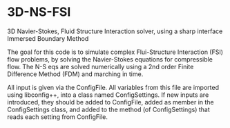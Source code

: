 # 3D-NS-FSI
3D Navier-Stokes, Fluid Structure Interaction solver, using a sharp interface Immersed Boundary Method

The goal for this code is to simulate complex Flui-Structure Interaction (FSI) flow problems, by solving the Navier-Stokes equations for compressible flow.
The N-S eqs are solved numerically using a 2nd order Finite Difference Method (FDM) and marching in time. 

All input is given via the ConfigFile. All variables from this file are imported using libconfig++, into a class named ConfigSettings. 
If new inputs are introduced, they should be added to ConfigFile, added as member in the ConfigSettings class, and added to the method (of ConfigSettings) that reads each setting from ConfigFile.

